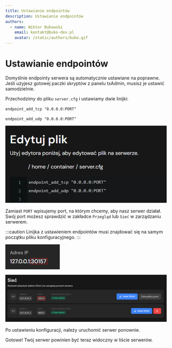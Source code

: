 ```yaml
---
title: Ustawianie endpointów
description: Ustawianie endpointów
authors:
  - name: Wiktor Bukowski
    email: kontakt@buko-dev.pl
    avatar: /static/authors/buko.gif
---
```


# Ustawianie endpointów

Domyślnie endpointy serwera są automatycznie ustawiane na poprawne. Jeśli użyjesz gotowej paczki skryptów z panelu txAdmin, musisz je ustawić samodzielnie.

Przechodzimy do pliku `server.cfg` i ustawiamy dwie linijki:

`endpoint_add_tcp "0.0.0.0:PORT"`

`endpoint_add_udp "0.0.0.0:PORT"`

![Ustawianie endpointów](/static/fivem/endpoints.png)

Zamiast `PORT` wpisujemy port, na którym chcemy, aby nasz serwer działał. Swój port możesz sprawdzić w zakładce `Przegląd` lub `Sieć` w zarządzaniu serwerem.

:::caution
Linijka z ustawieniem endpointów musi znajdować się na samym początku pliku konfiguracyjnego.
:::

![Zakładka Przegląd](/static/fivem/port_console.png)

![Zakładka Sieć](/static/fivem/port_network.png)

Po ustawieniu konfiguracji, należy uruchomić serwer ponownie.

Gotowe! Twój serwer powinien być teraz widoczny w liście serwerów.
